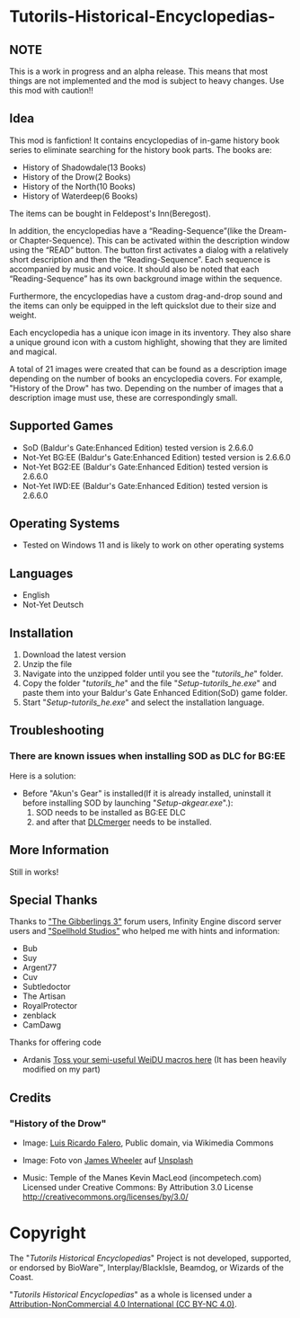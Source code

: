 # Tutorils-Historical-Encyclopedias-
## NOTE 
This is a work in progress and an alpha release. This means that most things are not implemented and the mod is subject to heavy changes. Use this mod with caution!!

## Idea
This mod is fanfiction!
It contains encyclopedias of in-game history book series to eliminate searching for the history book parts.
The books are:
* History of Shadowdale(13 Books)
* History of the Drow(2 Books)
* History of the North(10 Books)
* History of Waterdeep(6 Books)

The items can be bought in Feldepost's Inn(Beregost).

In addition, the encyclopedias have a “Reading-Sequence”(like the Dream- or Chapter-Sequence). This can be activated within the description window using the “READ” button.
The button first activates a dialog with a relatively short description and then the “Reading-Sequence”.
Each sequence is accompanied by music and voice. It should also be noted that each “Reading-Sequence” has its own background image within the sequence.

Furthermore, the encyclopedias have a custom drag-and-drop sound and the items can only be equipped in the left quickslot due to their size and weight.

Each encyclopedia has a unique icon image in its inventory.
They also share a unique ground icon with a custom highlight, showing that they are limited and magical.

A total of 21 images were created that can be found as a description image depending on the number of books an encyclopedia covers. For example, "History of the Drow" has two. Depending on the number of images that a description image must use, these are correspondingly small.

## Supported Games
* SoD (Baldur's Gate:Enhanced Edition) tested version is 2.6.6.0
* Not-Yet BG:EE (Baldur's Gate:Enhanced Edition) tested version is 2.6.6.0
* Not-Yet BG2:EE (Baldur's Gate:Enhanced Edition) tested version is 2.6.6.0
* Not-Yet IWD:EE (Baldur's Gate:Enhanced Edition) tested version is 2.6.6.0

## Operating Systems
* Tested on Windows 11 and is likely to work on other operating systems

## Languages
* English
* Not-Yet Deutsch

## Installation
1. Download the latest version
2. Unzip the file
3. Navigate into the unzipped folder until you see the "*tutorils_he*" folder.
4. Copy the folder "*tutorils_he*" and the file "*Setup-tutorils_he.exe*" and paste them into your Baldur's Gate Enhanced Edition(SoD) game folder.
5. Start "*Setup-tutorils_he.exe*" and select the installation language.

## Troubleshooting
### There are known issues when installing SOD as DLC for BG:EE
Here is a solution:

* Before "Akun's Gear" is installed(If it is already installed, uninstall it before installing SOD by launching "*Setup-akgear.exe*".):
	1. SOD needs to be installed as BG:EE DLC 
	2. and after that [DLCmerger](https://github.com/Argent77/A7-DlcMerger/releases) needs to be installed.

## More Information
Still in works!

## Special Thanks
Thanks to ["The Gibberlings 3"](https://www.gibberlings3.net/forums/) forum users, Infinity Engine discord server users and ["Spellhold Studios"](http://www.shsforums.net/) who helped me with hints and information:

* Bub
* Suy
* Argent77
* Cuv
* Subtledoctor
* The Artisan
* RoyalProtector
* zenblack
* CamDawg

Thanks for offering code
* Ardanis [Toss your semi-useful WeiDU macros here](https://www.gibberlings3.net/forums/topic/28835-toss-your-semi-useful-weidu-macros-here/?do=findComment&comment=254219) (It has been heavily modified on my part)

## Credits
### "History of the Drow"
* Image: <a href="https://commons.wikimedia.org/wiki/File:Falero_Luis_Ricardo_Lily_Fairy_1888.jpg">Luis Ricardo Falero</a>, Public domain, via Wikimedia Commons

* Image: Foto von <a href="https://unsplash.com/de/@souvenirpixels?utm_content=creditCopyText&utm_medium=referral&utm_source=unsplash">James Wheeler</a> auf <a href="https://unsplash.com/de/fotos/graues-holz-auf-grunen-ruinen-9zXMb-E8pI0?utm_content=creditCopyText&utm_medium=referral&utm_source=unsplash">Unsplash</a>

* Music: Temple of the Manes Kevin MacLeod (incompetech.com)
Licensed under Creative Commons: By Attribution 3.0 License
http://creativecommons.org/licenses/by/3.0/

# Copyright
The "*Tutorils Historical Encyclopedias*" Project is not developed, supported, or endorsed by BioWare™, Interplay/BlackIsle, Beamdog, or Wizards of the Coast.

"*Tutorils Historical Encyclopedias*" as a whole is licensed under a [Attribution-NonCommercial 4.0 International (CC BY-NC 4.0)](https://creativecommons.org/licenses/by-nc/4.0/).